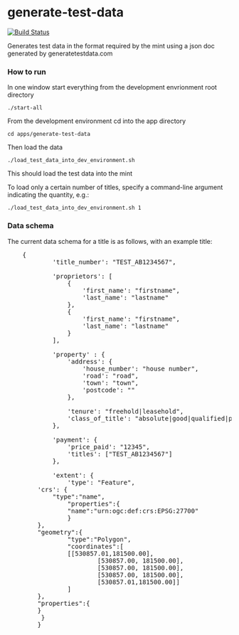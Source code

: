 generate-test-data
==================

[![Build Status](https://travis-ci.org/LandRegistry/generate-test-data.svg)](https://travis-ci.org/LandRegistry/generate-test-data)

Generates test data in the format required by the mint using a json doc generated by generatetestdata.com

### How to run

In one window start everything from the development envrionment root directory

```
./start-all
```

From the development environment cd into the app directory

```
cd apps/generate-test-data
```

Then load the data

```
./load_test_data_into_dev_environment.sh
```

This should load the test data into the mint

To load only a certain number of titles, specify a command-line argument indicating the quantity, e.g.:

    ./load_test_data_into_dev_environment.sh 1

### Data schema

The current data schema for a title is as follows, with an example title:

<pre>
	{
            'title_number': "TEST_AB1234567",

            'proprietors': [
                {
                    'first_name': "firstname",
                    'last_name': "lastname"
                },
                {
                    'first_name': "firstname",
                    'last_name': "lastname"
                }
            ],

            'property' : {
                'address': {
                    'house_number': "house number",
                    'road': "road",
                    'town': "town",
                    'postcode': "<a postcode>"
                },

                'tenure': "freehold|leasehold",
                'class_of_title': "absolute|good|qualified|possesory"
            },

            'payment': {
                'price_paid': "12345",
                'titles': ["TEST_AB1234567"]
            },
            
            'extent': {
            	'type': "Feature",
 		'crs': {  
  			"type":"name",
    			"properties":{  
    			"name":"urn:ogc:def:crs:EPSG:27700"
      			}
   		},
   		"geometry":{  
      			"type":"Polygon",
      			"coordinates":[  
        		[[530857.01,181500.00],
            			[530857.00, 181500.00],
            			[530857.00, 181500.00],
            			[530857.00, 181500.00],
            			[530857.01,181500.00]]
      			]
	   	},
	   	"properties":{
	   	}
	     }
        }
</pre>
